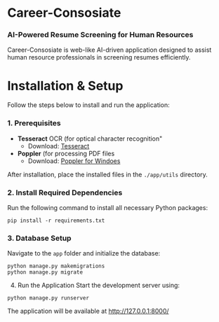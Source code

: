 # Career-Consosiate
### AI-Powered Resume Screening for Human Resources

Career-Consosiate is web-like AI-driven application designed to assist human resource professionals in screening resumes efficiently.

# Installation & Setup
Follow the steps below to install and run the application:
### 1. Prerequisites
- **Tesseract** OCR (for optical character recognition"
  - Download: [Tesseract](https://github.com/tesseract-ocr/tesseract)
- **Poppler** (for processing PDF files
  - Download: [Poppler for Windoes](https://github.com/oschwartz10612/poppler-windows)

After installation, place the installed files in the `./app/utils` directory.

### 2. Install Required Dependencies
Run the following command to install all necessary Python packages:
```
pip install -r requirements.txt
```

### 3. Database Setup
Navigate to the `app` folder and initialize the database:
```
python manage.py makemigrations
python manage.py migrate
```

4. Run the Application
Start the development server using:
```
python manage.py runserver
```
The application will be available at http://127.0.0.1:8000/
